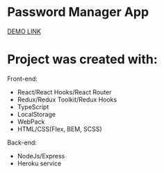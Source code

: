 # Password Manager App
[DEMO LINK](https://pas-manager.herokuapp.com/)

# Project was created with:
Front-end:
- React/React Hooks/React Router
- Redux/Redux Toolkit/Redux Hooks
- TypeScript
- LocalStorage
- WebPack
- HTML/CSS(Flex, BEM, SCSS)

 Back-end:
- NodeJs/Express
- Heroku service
